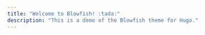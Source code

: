 ```yaml
---
title: "Welcome to Blowfish! :tada:"
description: "This is a demo of the Blowfish theme for Hugo."
---
```



